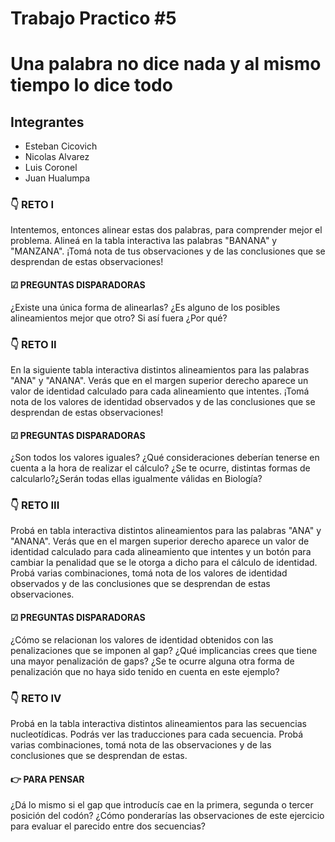 # Trabajo Practico #5
# Una palabra no dice nada y al mismo tiempo lo dice todo

## Integrantes

 - Esteban Cicovich
 - Nicolas Alvarez
 - Luis Coronel
 - Juan Hualumpa


### 👇 RETO I
Intentemos, entonces alinear estas dos palabras, para comprender mejor el problema.
Alineá en la tabla interactiva las palabras "BANANA" y "MANZANA".
¡Tomá nota de tus observaciones y de las conclusiones que se desprendan de estas observaciones!
#### ☑ PREGUNTAS DISPARADORAS
¿Existe una única forma de alinearlas?
¿Es alguno de los posibles alineamientos mejor que otro? Si así fuera ¿Por qué?


### 👇 RETO II
En la siguiente tabla interactiva distintos alineamientos para las palabras "ANA" y "ANANA".
Verás que en el margen superior derecho aparece un valor de identidad calculado para cada alineamiento que intentes.
¡Tomá nota de los valores de identidad observados y de las
conclusiones que se desprendan de estas observaciones!
#### ☑ PREGUNTAS DISPARADORAS
¿Son todos los valores iguales?
¿Qué consideraciones deberían tenerse en cuenta a la hora de realizar el cálculo?
¿Se te ocurre, distintas formas de calcularlo?¿Serán todas ellas igualmente válidas en Biología?


### 👇 RETO III
Probá en tabla interactiva distintos alineamientos para las palabras "ANA" y "ANANA". Verás que en el margen superior
derecho aparece un valor de identidad calculado para cada alineamiento que intentes y un botón para cambiar la penalidad que
se le otorga a dicho para el cálculo de identidad.
Probá varias combinaciones, tomá nota de los valores de identidad observados y de las conclusiones que se desprendan de estas observaciones.
#### ☑ PREGUNTAS DISPARADORAS
¿Cómo se relacionan los valores de identidad obtenidos con las penalizaciones que se imponen al gap?
¿Qué implicancias crees que tiene una mayor penalización de gaps?
¿Se te ocurre alguna otra forma de penalización que no haya sido tenido en cuenta en este ejemplo?


### 👇 RETO IV
Probá en la tabla interactiva distintos alineamientos para las secuencias nucleotídicas.
Podrás ver las traducciones para cada secuencia.
Probá varias combinaciones, tomá nota de las observaciones y de las conclusiones que se desprendan de estas.
#### 👉 PARA PENSAR
¿Dá lo mismo si el gap que introducís cae en la primera, segunda o tercer posición del codón?
¿Cómo ponderarías las observaciones de este ejercicio para evaluar el parecido entre dos secuencias?